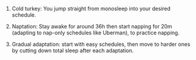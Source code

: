 1. Cold turkey: You jump straight from monosleep into your desired schedule.

2. Naptation: Stay awake for around 36h then start napping for 20m (adapting to nap-only schedules like Uberman), to practice napping.

3. Gradual adaptation: start with easy schedules, then move to harder ones by cutting down total sleep after each adaptation.
